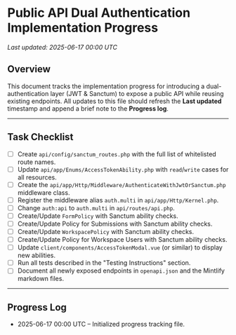 # Public API Dual Authentication Implementation Progress

_Last updated: 2025-06-17 00:00 UTC_

## Overview
This document tracks the implementation progress for introducing a dual-authentication layer (JWT & Sanctum) to expose a public API while reusing existing endpoints. All updates to this file should refresh the **Last updated** timestamp and append a brief note to the **Progress log**.

---

## Task Checklist
- [ ] Create `api/config/sanctum_routes.php` with the full list of whitelisted route names.
- [ ] Update `api/app/Enums/AccessTokenAbility.php` with `read`/`write` cases for all resources.
- [ ] Create the `api/app/Http/Middleware/AuthenticateWithJwtOrSanctum.php` middleware class.
- [ ] Register the middleware alias `auth.multi` in `api/app/Http/Kernel.php`.
- [ ] Change `auth:api` to `auth.multi` in `api/routes/api.php`.
- [ ] Create/Update `FormPolicy` with Sanctum ability checks.
- [ ] Create/Update Policy for Submissions with Sanctum ability checks.
- [ ] Create/Update `WorkspacePolicy` with Sanctum ability checks.
- [ ] Create/Update Policy for Workspace Users with Sanctum ability checks.
- [ ] Update `client/components/AccessTokenModal.vue` (or similar) to display new abilities.
- [ ] Run all tests described in the "Testing Instructions" section.
- [ ] Document all newly exposed endpoints in `openapi.json` and the Mintlify markdown files.

---

## Progress Log
- 2025-06-17 00:00 UTC – Initialized progress tracking file.